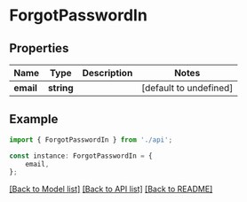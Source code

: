 # ForgotPasswordIn


## Properties

Name | Type | Description | Notes
------------ | ------------- | ------------- | -------------
**email** | **string** |  | [default to undefined]

## Example

```typescript
import { ForgotPasswordIn } from './api';

const instance: ForgotPasswordIn = {
    email,
};
```

[[Back to Model list]](../README.md#documentation-for-models) [[Back to API list]](../README.md#documentation-for-api-endpoints) [[Back to README]](../README.md)
